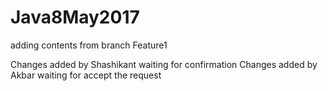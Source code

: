 # Java8May2017

adding contents from branch Feature1

Changes added by Shashikant waiting for confirmation
Changes added by Akbar waiting for accept the request
